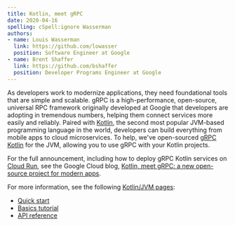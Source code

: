 ```yaml
---
title: Kotlin, meet gRPC
date: 2020-04-16
spelling: cSpell:ignore Wasserman
authors:
- name: Louis Wasserman
  link: https://github.com/lowasser
  position: Software Engineer at Google
- name: Brent Shaffer
  link: https://github.com/bshaffer
  position: Developer Programs Engineer at Google
---
```


As developers work to modernize applications, they need foundational tools that
are simple and scalable. gRPC is a high-performance, open-source, universal RPC
framework originally developed at Google that developers are adopting in
tremendous numbers, helping them connect services more easily and reliably.
Paired with [Kotlin][], the second most popular JVM-based programming language
in the world, developers can build everything from mobile apps to cloud
microservices. To help, we've open-sourced [gRPC Kotlin][] for the JVM, allowing
you to use gRPC with your Kotlin projects.

For the full announcement, including how to deploy gRPC Kotlin services on
[Cloud Run][], see the Google Cloud blog, [Kotlin, meet gRPC: a new open-source
project for modern apps][blog].

For more information, see the following [Kotlin/JVM pages][]:

- [Quick start](/docs/languages/kotlin/quickstart/)
- [Basics tutorial](/docs/languages/kotlin/basics/)
- [API reference](/docs/languages/kotlin/api)

[blog]: https://cloud.google.com/blog/products/application-development/use-grpc-with-kotlin
[Cloud Run]: https://cloud.run
[gRPC Kotlin]: https://github.com/grpc/grpc-kotlin
[Kotlin]: https://kotlinlang.org
[Kotlin/JVM pages]: /docs/languages/kotlin/
